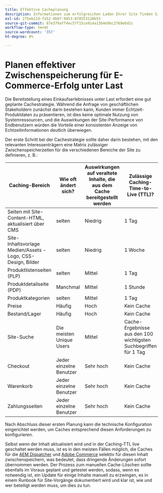 ```yaml
---
title: Effektive Cacheplanung
description: Informationen zum erfolgreichen Laden Ihrer Site finden Sie unter den empfohlenen Benchmarks für die Zwischenspeicherung .
exl-id: 275eb21d-fa52-4b97-9453-8f8553128b53
source-git-commit: 87e379aff4ec57f15ce914a13b4e9bc2769e6d1c
workflow-type: tm+mt
source-wordcount: '357'
ht-degree: 0%

---
```


# Planen effektiver Zwischenspeicherung für E-Commerce-Erfolg unter Last

Die Bereitstellung eines Einkaufserlebnisses unter Last erfordert eine gut geplante Cachestrategie. Während die Anfrage von geschäftlichen Stakeholdern zunächst darin bestehen kann, Kunden immer Echtzeit-Produktdaten zu präsentieren, ist dies keine optimale Nutzung von Systemressourcen, und die Auswirkungen der Site-Performance von Endbenutzern würden die Vorteile einer konsistenten Anzeige von Echtzeitinformationen deutlich überwiegen.

Der erste Schritt bei der Cachestrategie sollte daher darin bestehen, mit den relevanten Interessenträgern eine Matrix zulässiger Zwischenspeicherzeiten für die verschiedenen Bereiche der Site zu definieren, z. B.:

| Caching-Bereich | Wie oft ändert sich? | Auswirkungen auf veraltete Inhalte, die aus dem Cache bereitgestellt werden | Zulässige Caching-Time-to-Live (TTL)? |
|---------------------------------------------------------------|--------------------|-------------------------------------------|-----------------------------------------------------|
| Seiten mit Site-Content-HTML, aktualisiert über CMS | selten | Niedrig | 1 Tag |
| Site-Inhaltsvorlage Medien/Assets - Logo, CSS-Design, Bilder | selten | Niedrig | 1 Woche |
| Produktlistenseiten (PLP) | selten | Mittel | 1 Tag |
| Produktdetailseite (PDP) | Manchmal | Mittel | 1 Stunde |
| Produktkategorien | selten | Mittel | 1 Tag |
| Preise | Häufig | Hoch | Kein Cache |
| Bestand/Lager | Häufig | Hoch | Kein Cache |
| Site-Suche | Die meisten Unique Users | Mittel | Cache-Ergebnisse aus den 100 wichtigsten Suchbegriffen für 1 Tag |
| Checkout | Jeder einzelne Benutzer | Sehr hoch | Kein Cache |
| Warenkorb | Jeder einzelne Benutzer | Sehr hoch | Kein Cache |
| Zahlungsseiten | Jeder einzelne Benutzer | Sehr hoch | Kein Cache |

Nach Abschluss dieser ersten Planung kann die technische Konfiguration eingerichtet werden, um Caches entsprechend diesen Anforderungen zu konfigurieren.

Selbst wenn der Inhalt aktualisiert wird und in der Caching-TTL live geschaltet werden muss, ist es in den meisten Fällen möglich, die Caches für die [AEM Dispatcher](https://experienceleague.adobe.com/docs/experience-manager-dispatcher/using/configuring/page-invalidate.html?lang=en) und [Adobe Commerce](https://devdocs.magento.com/guides/v2.4/config-guide/cli/config-cli-subcommands-cache.html#config-cli-subcommands-cache-clean) selektiv für diesen Inhalt zwischenspeichern, was bedeutet, dass dringende Änderungen sofort übernommen werden. Der Prozess zum manuellen Cache-Löschen sollte ebenfalls im Voraus geplant und getestet werden, sodass, wenn es notwendig ist, ein Update für einige Inhalte manuell zu erzwingen, es in einem Runbook für Site-Vorgänge dokumentiert wird und klar ist, wie und wer beteiligt werden muss, um dies zu tun.
